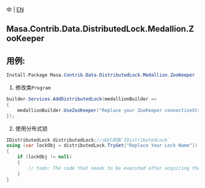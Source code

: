 中 | [EN](README.md)

## Masa.Contrib.Data.DistributedLock.Medallion.ZooKeeper

## 用例:

```c#
Install-Package Masa.Contrib.Data.DistributedLock.Medallion.ZooKeeper
```

1. 修改类`Program`

``` C#
builder.Services.AddDistributedLock(medallionBuilder =>
{
    medallionBuilder.UseZooKeeper("Replace your ZooKeeper connectionString");
});
```

2. 使用分布式锁

``` C#
IDistributedLock distributedLock;//从DI获取`IDistributedLock`
using (var lockObj = distributedLock.TryGet("Replace Your Lock Name"))
{
    if (lockObj != null)
    {
        // todo: The code that needs to be executed after acquiring the distributed lock
    }
}
```

